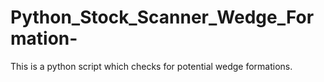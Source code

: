 # Python_Stock_Scanner_Wedge_Formation-
This is a python script which checks for potential wedge formations. 
